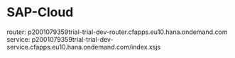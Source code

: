 # SAP-Cloud
router: p2001079359trial-trial-dev-router.cfapps.eu10.hana.ondemand.com
service: p2001079359trial-trial-dev-service.cfapps.eu10.hana.ondemand.com/index.xsjs
